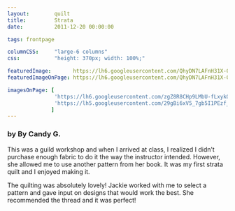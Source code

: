 ```yaml
---
layout:        quilt
title:         Strata
date:          2011-12-20 00:00:00

tags: frontpage

columnCSS:     "large-6 columns"
css:           "height: 370px; width: 100%;"

featuredImage:       https://lh6.googleusercontent.com/QhyDN7LAFnH31X-06dVdtKtDOOLsNAk2QKPtmDRDjBU=w470
featuredImageOnPage: https://lh6.googleusercontent.com/QhyDN7LAFnH31X-06dVdtKtDOOLsNAk2QKPtmDRDjBU=w1000

imagesOnPage: [
               'https://lh6.googleusercontent.com/zgZ8R8CHp9LMbU-fLxyk0JP4soYx2VqLxk-ckpHdRHY=w303',
               'https://lh5.googleusercontent.com/29gBi6xV5_7gb5I1PEzf_POxiSOmq3jbLiWrJ27HYpc=w303'
              ]
---
```


### by By Candy G.
 
This was a guild workshop and when I arrived at class, I realized I didn’t purchase enough fabric to do it the way the instructor intended.  However, she allowed me to use another pattern from her book.  It was my first strata quilt and I enjoyed making it.
 
The quilting was absolutely lovely!  Jackie worked with me to select a pattern and gave input on designs that would work the best.  She recommended the thread and it was perfect!
